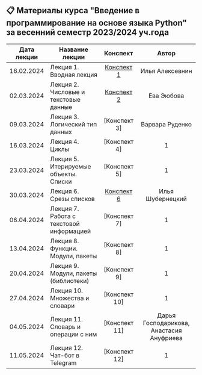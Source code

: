 ## 📋 Материалы курса "Введение в программирование на основе языка Python" за весенний семестр 2023/2024 уч.года

Дата лекции | Название лекции | Конспект | Автор
|:----:|----|:----:|:----:|
|16.02.2024| Лекция 1. Вводная лекция| [Конспект 1](https://colab.research.google.com/drive/1XBhE5lwOswPRN6gLSPzNFOHZVRJQ-mNi) | Илья Алексевнин |||
|02.03.2024| Лекция 2. Числовые и текстовые данные | [Конспект 2](https://colab.research.google.com/drive/1_Hj903GGxptZ9Idei5_75OdlmVYAoYtK#scrollTo=BtD-Jjvg5UXr) | Ева Эюбова |||
|09.03.2024| Лекция 3. Логический тип данных| [Конспект 3] | Варвара Руденко |||
|16.03.2024| Лекция 4. Циклы | [Конспект 4] | 1 |||
|23.03.2024| Лекция 5. Итерируемые объекты. Списки | [Конспект 5] | 1 |||
|30.03.2024| Лекция 6. Срезы списков | [Конспект 6](https://colab.research.google.com/drive/1A5ySSCqEmy9LkUptzF8nIdajMTl0yoLh#scrollTo=QfPj6vDg_hpg) | Илья Шубернецкий |||
|06.04.2024| Лекция 7. Работа с текстовой информацией | [Конспект 7] | 1 |||
|13.04.2024| Лекция 8. Функции. Модули, пакеты | [Конспект 8] | 1 |||
|20.04.2024| Лекция 9. Модули, пакеты (библиотеки) | [Конспект 9] | 1 |||
|27.04.2024| Лекция 10. Множества и словари | [Конспект 10] | 1 |||
|04.05.2024| Лекция 11. Словарь и операции с ним | [Конспект 11] | Дарья Господарикова, Анастасия Ануфриева |||
|11.05.2024| Лекция 12. Чат-бот в Telegram | [Конспект 12] | 1 |||
